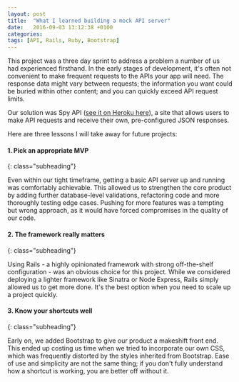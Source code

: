```yaml
---
layout: post
title:  "What I learned building a mock API server"
date:   2016-09-03 13:12:38 +0100
categories:
tags: [API, Rails, Ruby, Bootstrap]
---
```


This project was a three day sprint to address a problem a number of us had experienced firsthand. In the early stages of development, it's often not convenient to make frequent requests to the APIs your app will need. The response data might vary between requests; the information you want could be buried within other content; and you can quickly exceed API request limits.

Our solution was Spy API ([see it on Heroku here](https://spy-api.herokuapp.com/)), a site that allows users to make API requests and receive their own, pre-configured JSON responses.

Here are three lessons I will take away for future projects:

#### 1. Pick an appropriate MVP
{: class="subheading"}

Even within our tight timeframe, getting a basic API server up and running was comfortably achievable. This allowed us to strengthen the core product by adding further database-level validations, refactoring code and more thoroughly testing edge cases. Pushing for more features was a tempting but wrong approach, as it would have forced compromises in the quality of our code.


#### 2. The framework really matters
{: class="subheading"}

Using Rails - a highly opinionated framework with strong off-the-shelf configuration - was an obvious choice for this project. While we considered deploying a lighter framework like Sinatra or Node Express, Rails simply allowed us to get more done. It's the best option when you need to scale up a project quickly.

#### 3. Know your shortcuts well
{: class="subheading"}

Early on, we added Bootstrap to give our product a makeshift front end. This ended up costing us time when we tried to incorporate our own CSS, which was frequently distorted by the styles inherited from Bootstrap. Ease of use and simplicity are not the same thing; if you don't fully understand how a shortcut is working, you are better off without it.  
